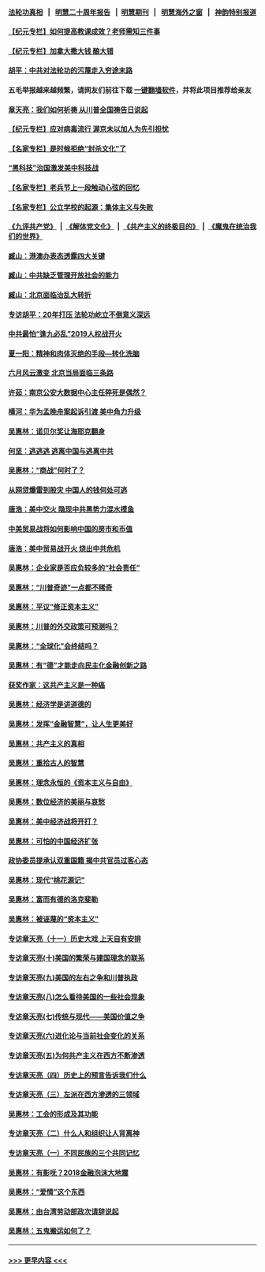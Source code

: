 #### [法轮功真相](https://github.com/gfw-breaker/truth/blob/master/README.md?t=0) &nbsp;&nbsp;|&nbsp;&nbsp; [明慧二十周年报告](https://github.com/gfw-breaker/mh-reports/blob/master/README.md?t=0) &nbsp;&nbsp;|&nbsp;&nbsp;[明慧期刊](https://github.com/gfw-breaker/mh-qikan) &nbsp;&nbsp;|&nbsp;&nbsp; [明慧海外之窗](https://github.com/gfw-breaker/mh-news/blob/master/README.md?t=0) &nbsp;&nbsp;|&nbsp;&nbsp; [神韵特别报道](https://github.com/gfw-breaker/mh-news/blob/master/shenyun.md?t=0)
#### [【纪元专栏】如何提高教课成效？老师需知三件事](../pages/nsc423/n12417848.md?t=06110751) 
#### [【纪元专栏】加拿大撒大钱 酿大错](../pages/nsc423/n12406564.md?t=06110751) 
#### [胡平：中共对法轮功的污蔑走入穷途末路](../pages/nsc423/n12266737.md?t=06110751) 
#### 五毛举报越来越频繁，请网友们前往下载 [一键翻墙软件](https://github.com/gfw-breaker/ssr-accounts)，并将此项目推荐给亲友
#### [章天亮：我们如何祈祷 从川普全国祷告日说起](../pages/nsc423/n11944627.md?t=06110751) 
#### [【纪元专栏】应对病毒流行 渥京未以加人为先引担忧](../pages/nsc423/n11875714.md?t=06110751) 
#### [【名家专栏】是时候拒绝“封杀文化”了](../pages/nsc423/n11814093.md?t=06110751) 
#### [“黑科技”治国激发美中科技战](../pages/nsc423/n11638056.md?t=06110751) 
#### [【名家专栏】老兵节上一段触动心弦的回忆](../pages/nsc423/n11646016.md?t=06110751) 
#### [【名家专栏】公立学校的起源：集体主义与失败](../pages/nsc423/n11601833.md?t=06110751) 
#### [《九评共产党》](https://github.com/begood0513/9ping.md/blob/master/README.md) &nbsp;|&nbsp; [《解体党文化》](../../../../jtdwh.md/blob/master/README.md)  &nbsp;|&nbsp; [《共产主义的终极目的》](../../../../gczydzjmd.md/blob/master/README.md) &nbsp;|&nbsp; [《魔鬼在统治我们的世界》](../../../../mgztzwmdsj.md/blob/master/README.md) 
#### [臧山：港澳办表态透露四大关键](../pages/nsc423/n11421628.md?t=06110751) 
#### [臧山：中共缺乏管理开放社会的能力](../pages/nsc423/n11407457.md?t=06110751) 
#### [臧山：北京面临治乱大转折](../pages/nsc423/n11406895.md?t=06110751) 
#### [专访胡平：20年打压 法轮功屹立不倒意义深远](../pages/nsc423/n11398800.md?t=06110751) 
#### [中共最怕“逢九必乱”2019人权战开火](../pages/nsc423/n11385248.md?t=06110751) 
#### [夏一阳：精神和肉体灭绝的手段—转化洗脑](../pages/nsc423/n11368250.md?t=06110751) 
#### [六月风云激变 北京当局面临三条路](../pages/nsc423/n11313668.md?t=06110751) 
#### [许茹：南京公安大数据中心主任猝死是偶然？](../pages/nsc423/n11064744.md?t=06110751) 
#### [横河：华为孟晚舟案起诉引渡 美中角力升级](../pages/nsc423/n11027230.md?t=06110751) 
#### [吴惠林：诺贝尔奖让海耶克翻身](../pages/nsc423/n10890049.md?t=06110751) 
#### [何坚：逃逃逃 逃离中国与逃离中共](../pages/nsc423/n10592891.md?t=06110751) 
#### [吴惠林：“商战”何时了？](../pages/nsc423/n10573558.md?t=06110751) 
#### [从网贷爆雷到股灾 中国人的钱何处可逃](../pages/nsc423/n10572800.md?t=06110751) 
#### [唐浩：美中交火 隐现中共黑势力混水摸鱼](../pages/nsc423/n10544040.md?t=06110751) 
#### [中美贸易战将如何影响中国的房市和币值](../pages/nsc423/n10543697.md?t=06110751) 
#### [唐浩：美中贸易战开火 烧出中共危机](../pages/nsc423/n10540126.md?t=06110751) 
#### [吴惠林：企业家是否应负较多的“社会责任”](../pages/nsc423/n10535022.md?t=06110751) 
#### [吴惠林：“川普奇迹”一点都不稀奇](../pages/nsc423/n10512808.md?t=06110751) 
#### [吴惠林：平议“修正资本主义”](../pages/nsc423/n10495724.md?t=06110751) 
#### [吴惠林：川普的外交政策可预测吗？](../pages/nsc423/n10462387.md?t=06110751) 
#### [吴惠林：“全球化”会终结吗？](../pages/nsc423/n10452838.md?t=06110751) 
#### [吴惠林：有“德”才能走向民主化金融创新之路](../pages/nsc423/n10432292.md?t=06110751) 
#### [获奖作家：这共产主义是一种癌](../pages/nsc423/n10431541.md?t=06110751) 
#### [吴惠林：经济学是讲道德的](../pages/nsc423/n10398014.md?t=06110751) 
#### [吴惠林：发挥“金融智慧”，让人生更美好](../pages/nsc423/n10375019.md?t=06110751) 
#### [吴惠林：共产主义的真相](../pages/nsc423/n10351394.md?t=06110751) 
#### [吴惠林：重拾古人的智慧](../pages/nsc423/n10337691.md?t=06110751) 
#### [吴惠林：理念永恒的《资本主义与自由》](../pages/nsc423/n10316274.md?t=06110751) 
#### [吴惠林：数位经济的美丽与哀愁](../pages/nsc423/n10292946.md?t=06110751) 
#### [吴惠林：美中经济战将开打？](../pages/nsc423/n10258825.md?t=06110751) 
#### [吴惠林：可怕的中国经济扩张](../pages/nsc423/n10219147.md?t=06110751) 
#### [政协委员提承认双重国籍 揭中共官员过客心态](../pages/nsc423/n10208809.md?t=06110751) 
#### [吴惠林：现代“桃花源记”](../pages/nsc423/n10185234.md?t=06110751) 
#### [吴惠林：富而有德的洛克斐勒](../pages/nsc423/n10142264.md?t=06110751) 
#### [吴惠林：被诬蔑的“资本主义”](../pages/nsc423/n10124816.md?t=06110751) 
#### [专访章天亮（十一）历史大戏 上天自有安排](../pages/nsc423/n10094905.md?t=06110751) 
#### [专访章天亮(十)美国的繁荣与建国理念的联系](../pages/nsc423/n10094899.md?t=06110751) 
#### [专访章天亮(九)美国的左右之争和川普执政](../pages/nsc423/n10094889.md?t=06110751) 
#### [专访章天亮(八)怎么看待美国的一些社会现象](../pages/nsc423/n10094857.md?t=06110751) 
#### [专访章天亮(七)传统与现代——美国价值之争](../pages/nsc423/n10093140.md?t=06110751) 
#### [专访章天亮(六)进化论与当前社会变化的关系](../pages/nsc423/n10092036.md?t=06110751) 
#### [专访章天亮(五)为何共产主义在西方不断渗透](../pages/nsc423/n10083620.md?t=06110751) 
#### [专访章天亮（四）历史上的预言告诉我们什么](../pages/nsc423/n10083606.md?t=06110751) 
#### [专访章天亮（三）左派在西方渗透的三领域](../pages/nsc423/n10081115.md?t=06110751) 
#### [吴惠林：工会的形成及其功能](../pages/nsc423/n10080633.md?t=06110751) 
#### [专访章天亮（二）什么人和组织让人背离神](../pages/nsc423/n10076637.md?t=06110751) 
#### [专访章天亮（一）不同民族的三个共同记忆](../pages/nsc423/n10074188.md?t=06110751) 
#### [吴惠林：有影呒？2018金融泡沫大地震](../pages/nsc423/n10040534.md?t=06110751) 
#### [吴惠林：“爱情”这个东西](../pages/nsc423/n10019423.md?t=06110751) 
#### [吴惠林：由台湾劳动部政次请辞说起](../pages/nsc423/n9979679.md?t=06110751) 
#### [吴惠林：五鬼搬运如何了？](../pages/nsc423/n9925338.md?t=06110751) 

----
#### [ >>> 更早内容 <<< ](../indexes/nsc423-earlier.md)
